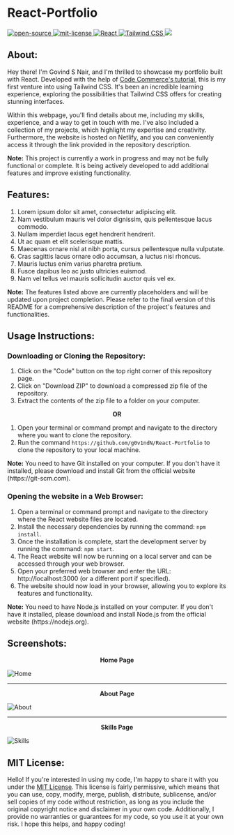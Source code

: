 # React-Portfolio
<div align="left">
   <a href="https://opensource.org/osd">
      <img src="https://github.com/g0v1ndN/AssetVault/blob/main/Badges/open-source.svg" alt="open-source"/>
   </a>
   <a href="https://opensource.org/license/mit/">
      <img src="https://github.com/g0v1ndN/AssetVault/blob/main/Badges/License-MIT-green.svg" alt="mit-license"/>
   </a>
   <a href="https://react.dev">
      <img src="https://img.shields.io/badge/React-%2361DAFB" alt="React"/>
   </a>
   <a href="https://tailwindcss.com/">
      <img src="https://img.shields.io/badge/Tailwind%20CSS-%2338B2AC" alt="Tailwind CSS"/>
   </a>
   <a href="">
      <img src="https://github.com/g0v1ndN/AssetVault/blob/main/Badges/Netlify.svg"/>
   </a>
</div>

## About:
Hey there! I'm Govind S Nair, and I'm thrilled to showcase my portfolio built with React. Developed with the help of <a href="https://www.youtube.com/watch?v=2kg0z1qNrkw&t">Code Commerce's tutorial</a>, this is my first venture into using Tailwind CSS. It's been an incredible learning experience, exploring the possibilities that Tailwind CSS offers for creating stunning interfaces.

Within this webpage, you'll find details about me, including my skills, experience, and a way to get in touch with me. I've also included a collection of my projects, which highlight my expertise and creativity. Furthermore, the website is hosted on Netlify, and you can conveniently access it through the link provided in the repository description.

<p><b>Note:</b> This project is currently a work in progress and may not be fully functional or complete. It is being actively developed to add additional features and improve existing functionality.</p>

## Features:
1. Lorem ipsum dolor sit amet, consectetur adipiscing elit.
2. Nam vestibulum mauris vel dolor dignissim, quis pellentesque lacus commodo.
3. Nullam imperdiet lacus eget hendrerit hendrerit.
4. Ut ac quam et elit scelerisque mattis.
5. Maecenas ornare nisl at nibh porta, cursus pellentesque nulla vulputate.
6. Cras sagittis lacus ornare odio accumsan, a luctus nisi rhoncus.
7. Mauris luctus enim varius pharetra pretium.
8. Fusce dapibus leo ac justo ultricies euismod.
9. Nam vel tellus vel mauris sollicitudin auctor quis vel ex.

<p><b>Note:</b> The features listed above are currently placeholders and will be updated upon project completion. Please refer to the final version of this README for a comprehensive description of the project's features and functionalities.</p>

## Usage Instructions:

### Downloading or Cloning the Repository:
1. Click on the "Code" button on the top right corner of this repository page.
2. Click on "Download ZIP" to download a compressed zip file of the repository.
3. Extract the contents of the zip file to a folder on your computer.

<p align="center"><b> OR </b></p>

1. Open your terminal or command prompt and navigate to the directory where you want to clone the repository.
2. Run the command `https://github.com/g0v1ndN/React-Portfolio` to clone the repository to your local machine.
<p><b>Note:</b> You need to have Git installed on your computer. If you don't have it installed, please download and install Git from the official website (https://git-scm.com).</p>

### Opening the website in a Web Browser:
1. Open a terminal or command prompt and navigate to the directory where the React website files are located.
2. Install the necessary dependencies by running the command: `npm install`.
3. Once the installation is complete, start the development server by running the command: `npm start`.
4. The React website will now be running on a local server and can be accessed through your web browser.
5. Open your preferred web browser and enter the URL: http://localhost:3000 (or a different port if specified).
6. The website should now load in your browser, allowing you to explore its features and functionality.
<p><b>Note:</b> You need to have Node.js installed on your computer. If you don't have it installed, please download and install Node.js from the official website (https://nodejs.org).</p>

## Screenshots:
<p align="center"><b>Home Page</b></p>
<img src="https://github.com/g0v1ndN/React-Portfolio/blob/main/Screenshots/Home.png" alt="Home"/>
<hr>
<p align="center"><b>About Page</b></p>
<img src="https://github.com/g0v1ndN/React-Portfolio/blob/main/Screenshots/About.png" alt="About"/>
<hr>
<p align="center"><b>Skills Page</b></p>
<img src="https://github.com/g0v1ndN/React-Portfolio/blob/main/Screenshots/Skills.png" alt="Skills"/>

## MIT License: 
Hello! If you're interested in using my code, I'm happy to share it with you under the <a href="https://github.com/g0v1ndN/React-Portfolio/blob/main/LICENSE">MIT License</a>. This license is fairly permissive, which means that you can use, copy, modify, merge, publish, distribute, sublicense, and/or sell copies of my code without restriction, as long as you include the original copyright notice and disclaimer in your own code. Additionally, I provide no warranties or guarantees for my code, so you use it at your own risk. I hope this helps, and happy coding!
